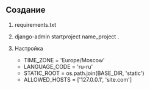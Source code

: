  ## Создание
 1. requirements.txt
 2. django-admin startproject name_project .
 3. Настройка
    
    * TIME_ZONE = 'Europe/Moscow'
    * LANGUAGE_CODE = 'ru-ru'
    * STATIC_ROOT = os.path.join(BASE_DIR, 'static')
    * ALLOWED_HOSTS = ['127.0.0.1', 'site.com']